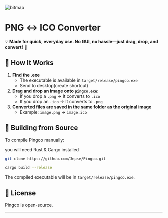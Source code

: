 ![bitmap](https://github.com/user-attachments/assets/a7f3deaa-84cc-40b1-a84a-e18e53c7a294)

# PNG ↔ ICO Converter
💡 **Made for quick, everyday use. No GUI, no hassle—just drag, drop, and convert!** 🚀

## 🚀 How It Works
1. **Find the .exe**
   - The executable is available in `target/release/pingco.exe`
   - Send to desktop(create shortcut)
2. **Drag and drop an image onto `pingco.exe`**:
   - If you drop a `.png` → It converts to `.ico`
   - If you drop an `.ico` → It converts to `.png`
3. **Converted files are saved in the same folder as the original image**
   - Example: `image.png` → `image.ico`

## 🔧 Building from Source

To compile Pingco manually:

you will need Rust & Cargo installed

```sh
git clone https://github.com/Jepse/Pingco.git

cargo build --release
```
The compiled executable will be in `target/release/pingco.exe`.

## 📜 License
Pingco is open-source.

---


